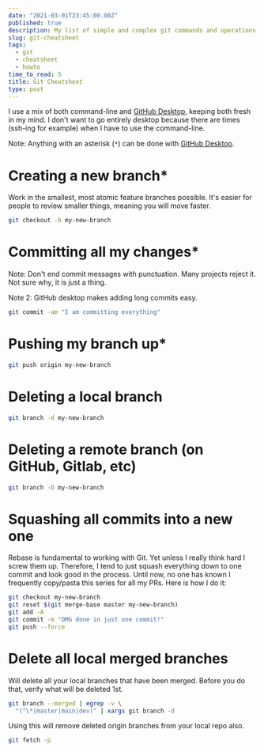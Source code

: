 ```yaml
---
date: "2021-03-01T23:45:00.00Z"
published: true
description: My list of simple and complex git commands and operations.
slug: git-cheatsheet
tags:
  - git
  - cheatsheet  
  - howto
time_to_read: 5
title: Git Cheatsheet
type: post
---
```


I use a mix of both command-line and [GitHub Desktop](https://desktop.github.com/), keeping both fresh in my mind. I don't want to go entirely desktop because there are times (ssh-ing for example) when I have to use the command-line.

Note: Anything with an asterisk (`*`) can be done with [GitHub Desktop](https://desktop.github.com/). 

# Creating a new branch*

Work in the smallest, most atomic feature branches possible. It's easier for people to review smaller things, meaning you will move faster.

``` bash
git checkout -b my-new-branch
```

# Committing all my changes*

Note: Don't end commit messages with punctuation. Many projects reject it. Not sure why, it is just a thing.

Note 2: GitHub desktop makes adding long commits easy.

``` bash
git commit -am "I am committing everything"
```

# Pushing my branch up*

``` bash
git push origin my-new-branch
```

# Deleting a local branch


``` bash
git branch -d my-new-branch
```

# Deleting a remote branch (on GitHub, Gitlab, etc)

``` bash
git branch -D my-new-branch
```


# Squashing all commits into a new one

Rebase is fundamental to working with Git. Yet unless I really think hard I screw them up. Therefore, I tend to just squash everything down to one commit and look good in the process. Until now, no one has known I frequently copy/pasta this series for all my PRs. Here is how I do it:

``` bash
git checkout my-new-branch
git reset $(git merge-base master my-new-branch)
git add -A
git commit -m "OMG done in just one commit!"
git push --force
```

# Delete all local merged branches

Will delete all your local branches that have been merged. Before you do that,  verify what will be deleted 1st. 

```bash
git branch --merged | egrep -v \
  "(^\*|master|main|dev)" | xargs git branch -d
```


Using this will remove deleted origin branches from your local repo also.

```bash
git fetch -p
```